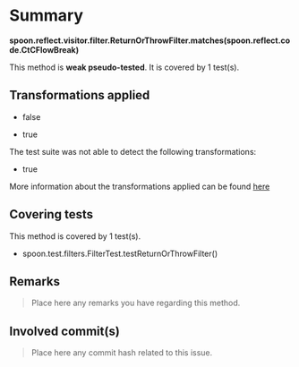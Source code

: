 # Summary
**spoon.reflect.visitor.filter.ReturnOrThrowFilter.matches(spoon.reflect.code.CtCFlowBreak)**

This method is **weak pseudo-tested**.
It is covered by 1 test(s). 


## Transformations applied

- false

- true


The test suite was not able to detect the following transformations:
 * true 


More information about the transformations applied can be found [here](https://github.com/STAMP-project/pitest-descartes)

## Covering tests
This method is covered by 1 test(s).
* spoon.test.filters.FilterTest.testReturnOrThrowFilter()


## Remarks
> Place here any remarks you have regarding this method.

## Involved commit(s)

> Place here any commit hash related to this issue.
